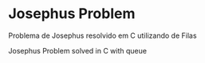 # Josephus Problem

Problema de Josephus resolvido em C utilizando de Filas

Josephus Problem solved in C with queue
